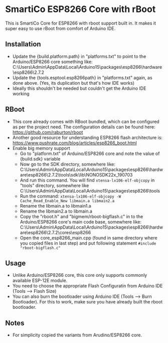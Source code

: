 SmartiCo ESP8266 Core with rBoot
=================================

This is SmartiCo Core for ESP8266 with rboot support built in. It makes it super easy to use rBoot from comfort of Arduino IDE.

Installation
-------------

- Update the  {build.platform.path} in "platforms.txt" to point to the Arduino/ESP8266 core something like: C:\Users\Admin\AppData\Local\Arduino15\packages\esp8266\hardware\esp8266\2.7.2
- Update the {tools.esptool.esp8266path} in "platforms.txt" again, as done above. (Yes, its duplication but that's how IDE works)
- Ideally this shouldn't be needed but couldn't get the Arduino IDE working


RBoot
------
- This core already comes with RBoot bundled, which can be configured as per the project need. The configuration details can be found here: https://github.com/raburton/rboot
- Another good resource for understanding ESP8266 flash architecture is: https://www.pushrate.com/blog/articles/esp8266_boot.html
- Enable big memory support
    - Go to "platform.txt" of Arduino/ESP8266 core and note the value of {build.sdk} variable
    - Now go to the SDK directory, somewhere like: C:\Users\Admin\AppData\Local\Arduino15\packages\esp8266\hardware\esp8266\2.7.2\tools\sdk\lib\NONOSDK22x_190703
    - And run this command. You will find `xtensa-lx106-elf-objcopy` in "tools" directory, somewhere like C:\Users\Admin\AppData\Local\Arduino15\packages\esp8266\tools
    - Run the command: `xtensa-lx106-elf-objcopy -W Cache_Read_Enable_New libmain.a libmain2.a`
    - Rename the libmain.a to libmain1.a
    - Rename the libmain2.a to libmain.a
    - Copy the "rboot.h" and "bigmem/rboot-bigflash.c" in to the Arduino/ESP8266 core's main code base, somewhere like: C:\Users\Admin\AppData\Local\Arduino15\packages\esp8266\hardware\esp8266\2.7.2\cores\esp8266
    - Open the core_esp8266_main.cpp (found in same directory where you copied files in last step) and put following statement `#include "rboot-bigflash.c"`

Usage
--------
- Unlike Arduino/ESP8266 core, this core only supports commonly available ESP-12E module.
- You need to choose the appropriate Flash Configuratin from Arduino IDE (Tools --> Flash Size)
- You can also burn the bootloader using Arduino IDE (Tools --> Burn Bootloader). For this to work, make sure you have already built the rboot bootloader.


Notes
------
- For simplicity copied the variants from Arudino/ESP8266 core.
